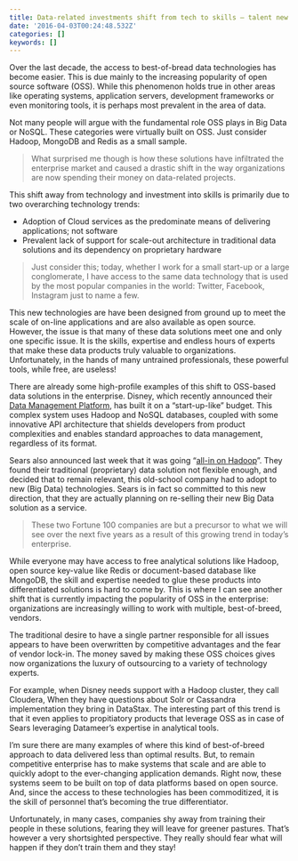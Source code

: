 ```yaml
---
title: Data-related investments shift from tech to skills — talent new differentiator
date: '2016-04-03T00:24:48.532Z'
categories: []
keywords: []
---
```


Over the last decade, the access to best-of-bread data technologies has become easier. This is due mainly to the increasing popularity of open source software (OSS). While this phenomenon holds true in other areas like operating systems, application servers, development frameworks or even monitoring tools, it is perhaps most prevalent in the area of data.

Not many people will argue with the fundamental role OSS plays in Big Data or NoSQL. These categories were virtually built on OSS. Just consider Hadoop, MongoDB and Redis as a small sample.

> What surprised me though is how these solutions have infiltrated the enterprise market and caused a drastic shift in the way organizations are now spending their money on data-related projects.

This shift away from technology and investment into skills is primarily due to two overarching technology trends:

*   Adoption of Cloud services as the predominate means of delivering applications; not software
*   Prevalent lack of support for scale-out architecture in traditional data solutions and its dependency on proprietary hardware

> Just consider this; today, whether I work for a small start-up or a large conglomerate, I have access to the same data technology that is used by the most popular companies in the world: Twitter, Facebook, Instagram just to name a few.

This new technologies are have been designed from ground up to meet the scale of on-line applications and are also available as open source. However, the issue is that many of these data solutions meet one and only one specific issue. It is the skills, expertise and endless hours of experts that make these data products truly valuable to organizations. Unfortunately, in the hands of many untrained professionals, these powerful tools, while free, are useless!

There are already some high-profile examples of this shift to OSS-based data solutions in the enterprise. Disney, which recently announced their [Data Management Platform](http://gigaom.com/data/how-disney-built-a-big-data-platform-on-a-startup-budget/&t=YjllZmE3YWQ2OWFlNGNmNjViMTc4NjVmOTgzYThiMDJiYjYzM2E0YixZbjJqZ0RxYg%3D%3D), has built it on a “start-up-like” budget. This complex system uses Hadoop and NoSQL databases, coupled with some innovative API architecture that shields developers from product complexities and enables standard approaches to data management, regardless of its format.

Sears also announced last week that it was going “[all-in on Hadoop](http://www.informationweek.com/big-data/news/global-cio/interviews/why-sears-is-going-allin-on-hadoop/240009717&t=NGRmYjYyMjI0MGRhOTI4NjNkYmU0MjYzZWI1NGYyOTE0MTk1NzU2ZSxZbjJqZ0RxYg%3D%3D)”. They found their traditional (proprietary) data solution not flexible enough, and decided that to remain relevant, this old-school company had to adopt to new (Big Data) technologies. Sears is in fact so committed to this new direction, that they are actually planning on re-selling their new Big Data solution as a service.

> These two Fortune 100 companies are but a precursor to what we will see over the next five years as a result of this growing trend in today’s enterprise.

While everyone may have access to free analytical solutions like Hadoop, open source key-value like Redis or document-based database like MongoDB, the skill and expertise needed to glue these products into differentiated solutions is hard to come by. This is where I can see another shift that is currently impacting the popularity of OSS in the enterprise: organizations are increasingly willing to work with multiple, best-of-breed, vendors.

The traditional desire to have a single partner responsible for all issues appears to have been overwritten by competitive advantages and the fear of vendor lock-in. The money saved by making these OSS choices gives now organizations the luxury of outsourcing to a variety of technology experts.

For example, when Disney needs support with a Hadoop cluster, they call Cloudera, When they have questions about Solr or Cassandra implementation they bring in DataStax. The interesting part of this trend is that it even applies to propitiatory products that leverage OSS as in case of Sears leveraging Datameer’s expertise in analytical tools.

I’m sure there are many examples of where this kind of best-of-breed approach to data delivered less than optimal results. But, to remain competitive enterprise has to make systems that scale and are able to quickly adopt to the ever-changing application demands. Right now, these systems seem to be built on top of data platforms based on open source. And, since the access to these technologies has been commoditized, it is the skill of personnel that’s becoming the true differentiator.

Unfortunately, in many cases, companies shy away from training their people in these solutions, fearing they will leave for greener pastures. That’s however a very shortsighted perspective. They really should fear what will happen if they don’t train them and they stay!